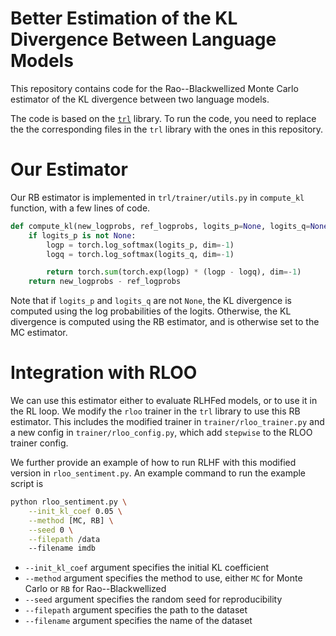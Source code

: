 # Better Estimation of the KL Divergence Between Language Models
This repository contains code for the Rao--Blackwellized Monte Carlo estimator of the KL divergence between two language models. 

The code is based on the [`trl`](https://github.com/huggingface/trl) library. To run the code, you need to replace the the corresponding files in the `trl` library with the ones in this repository.

# Our Estimator
Our RB estimator is implemented in `trl/trainer/utils.py` in `compute_kl` function, with a few lines of code.

```python
def compute_kl(new_logprobs, ref_logprobs, logits_p=None, logits_q=None):
    if logits_p is not None:
        logp = torch.log_softmax(logits_p, dim=-1)
        logq = torch.log_softmax(logits_q, dim=-1)

        return torch.sum(torch.exp(logp) * (logp - logq), dim=-1)
    return new_logprobs - ref_logprobs
```

Note that if `logits_p` and `logits_q` are not `None`, the KL divergence is computed using the log probabilities of the logits. Otherwise, the KL divergence is computed using the RB estimator, and is otherwise set to the MC estimator.

# Integration with RLOO
We can use this estimator either to evaluate RLHFed models, or to use it in the RL loop. We modify the `rloo` trainer in the `trl` library to use this RB estimator. This includes the modified trainer in `trainer/rloo_trainer.py` and a new config in `trainer/rloo_config.py`, which add `stepwise` to the RLOO trainer config. 

We further provide an example of how to run RLHF with this modified version in `rloo_sentiment.py`. An example command to run the example script is
```bash
python rloo_sentiment.py \
	--init_kl_coef 0.05 \
	--method [MC, RB] \
	--seed 0 \
	--filepath /data
	--filename imdb
```
- `--init_kl_coef` argument specifies the initial KL coefficient 
- `--method` argument specifies the method to use, either `MC` for Monte Carlo or `RB` for Rao--Blackwellized
- `--seed` argument specifies the random seed for reproducibility
- `--filepath` argument specifies the path to the dataset
- `--filename` argument specifies the name of the dataset